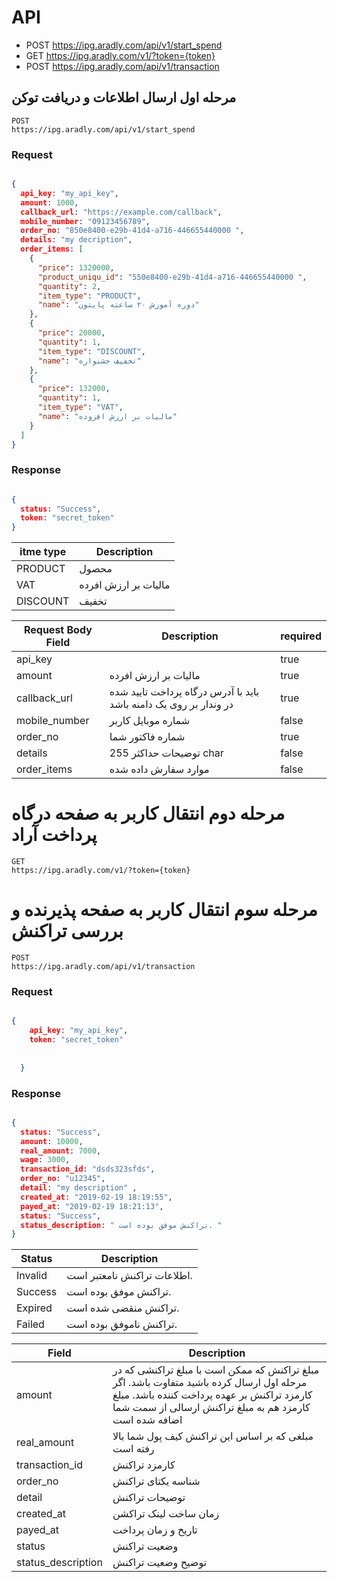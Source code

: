 # API
* POST https://ipg.aradly.com/api/v1/start_spend
* GET https://ipg.aradly.com/v1/?token={token}
* POST https://ipg.aradly.com/api/v1/transaction


## مرحله اول ارسال اطلاعات و دریافت توکن

````
POST
https://ipg.aradly.com/api/v1/start_spend

````
### Request

```json

{
  api_key: "my_api_key",
  amount: 1000,
  callback_url: "https://example.com/callback",
  mobile_number: "09123456789",
  order_no: "850e8400-e29b-41d4-a716-446655440000 ",
  details: "my decription",
  order_items: [
    {
      "price": 1320000,
      "product_uniqu_id": "550e8400-e29b-41d4-a716-446655440000 ",
      "quantity": 2,
      "item_type": "PRODUCT",
      "name": "دوره آموزش ۲۰ ساعته پایتون"
    },
    {
      "price": 20000,
      "quantity": 1,
      "item_type": "DISCOUNT",
      "name": "تخفیف جشنواره"
    },
    {
      "price": 132000,
      "quantity": 1,
      "item_type": "VAT",
      "name": "مالیات بر ارزش افزوده"
    }
  ]
}
```

### Response
```json

{
  status: "Success",
  token: "secret_token"
}
```
| itme type | Description          |
|-----------|----------------------|
 PRODUCT   | محصول                |
 VAT   | مالیات بر ارزش افرده |
 DISCOUNT   | تخفیف                |


| Request Body Field | Description                                                       | required |
|--------------------|-------------------------------------------------------------------|----------|
 api_key            |                                                                   | true     |
 amount                | مالیات بر ارزش افرده                                              | true     |
 callback_url           | باید با آدرس درگاه پرداخت تایید شده در وندار بر روی یک دامنه باشد | true     |
 mobile_number           | شماره موبایل کاربر                                                | false    |
 order_no           | شماره فاکتور شما                                                  | true     |
 details           | توضیحات حداکثر 255  char                                          | false    |
 order_items           | موارد سفارش داده شده                                              | false    |




# مرحله دوم  انتقال کاربر به صفحه درگاه پرداخت آراد

````
GET
https://ipg.aradly.com/v1/?token={token}
````


# مرحله سوم  انتقال کاربر به صفحه پذیرنده و بررسی تراکنش

```angular2html
POST 
https://ipg.aradly.com/api/v1/transaction
```
### Request

```json

{
    api_key: "my_api_key",
    token: "secret_token"
    
    
  }
```
### Response
```json

{
  status: "Success",
  amount: 10000,
  real_amount: 7000,
  wage: 3000,
  transaction_id: "dsds323sfds",
  order_no: "u12345", 
  detail: "my description" ,
  created_at: "2019-02-19 18:19:55",
  payed_at: "2019-02-19 18:21:13",
  status: "Success",
  status_description: " تراکنش موفق بوده است. "
}


```

| Status  | Description                 |
|---------|-----------------------------|
 Invalid | اطلاعات تراکنش نامعتبر است. |
 Success | تراکنش موفق بوده است.       |
 Expired | تراکنش منقضی شده است.       |
 Failed | تراکنش ناموفق بوده است.     |



| Field   | Description                                                                                                                                                                                      |
|---------|--------------------------------------------------------------------------------------------------------------------------------------------------------------------------------------------------|
 amount | مبلغ تراکنش که ممکن است با مبلغ تراکنشی که در مرحله اول ارسال کرده باشید متفاوت باشد. اگر کارمزد تراکنش بر عهده پرداخت کننده باشد. مبلغ کارمزد هم به مبلغ تراکنش ارسالی از سمت شما اضافه شده است |
 real_amount | مبلغی که بر اساس این تراکنش کیف پول شما بالا رفته است                                                                                                                                            |
 transaction_id | کارمزد تراکنش                                                                                                                                                                                    |
 order_no | شناسه یکتای تراکنش                                                                                                                                                                               |
 detail | توضیحات تراکنش                                                                                                                                                                                   |
 created_at | زمان ساخت لینک تراکشن                                                                                                                                                                            |
 payed_at | تاریخ و زمان پرداخت                                                                                                                                                                              |
 status | وضعیت تراکنش                                                                                                                                                                                     |
 status_description | توضیح وضعیت تراکنش                                                                                                                                                                               |


